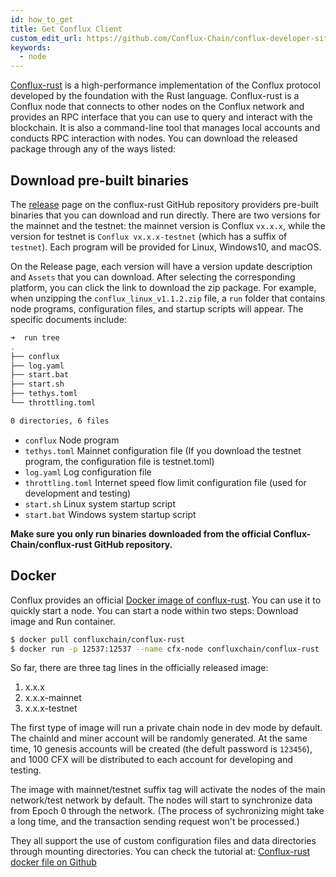 ```yaml
---
id: how_to_get
title: Get Conflux Client
custom_edit_url: https://github.com/Conflux-Chain/conflux-developer-site/edit/master/docs/run-a-node/en/how-to-get.md
keywords:
  - node
---
```


[Conflux-rust](https://github.com/conflux-chain/conflux-rust) is a high-performance implementation of the Conflux protocol developed by the foundation with the Rust language. Conflux-rust is a Conflux node that connects to other nodes on the Conflux network and provides an RPC interface that you can use to query and interact with the blockchain. It is also a command-line tool that manages local accounts and conducts RPC interaction with nodes. You can download the released package through any of the ways listed:

## Download pre-built binaries

The [release](https://github.com/Conflux-Chain/conflux-rust/releases) page on the conflux-rust GitHub repository providers pre-built binaries that you can download and run directly. There are two versions for the mainnet and the testnet: the mainnet version is Conflux `vx.x.x`, while the version for testnet is `Conflux vx.x.x-testnet` (which has a suffix of `testnet`). Each program will be provided for Linux, Windows10, and macOS.

On the Release page, each version will have a version update description and `Assets` that you can download. After selecting the corresponding platform, you can click the link to download the zip package. For example, when unzipping the `conflux_linux_v1.1.2.zip` file, a `run` folder that contains node programs, configuration files, and startup scripts will appear. The specific documents include:

```bash
➜  run tree
.
├── conflux
├── log.yaml
├── start.bat
├── start.sh
├── tethys.toml
└── throttling.toml

0 directories, 6 files
```
* `conflux` Node program
* `tethys.toml` Mainnet configuration file (If you download the testnet program, the configuration file is testnet.toml)
* `log.yaml` Log configuration file
* `throttling.toml` Internet speed flow limit configuration file (used for development and testing) 
* `start.sh` Linux system startup script
* `start.bat` Windows system startup script

**Make sure you only run binaries downloaded from the official Conflux-Chain/conflux-rust GitHub repository.**

## Docker
Conflux provides an official [Docker image of conflux-rust](https://hub.docker.com/r/confluxchain/conflux-rust). You can use it to quickly start a node. You can start a node within two steps:  Download image and  Run container.

```sh
$ docker pull confluxchain/conflux-rust
$ docker run -p 12537:12537 --name cfx-node confluxchain/conflux-rust
```

So far, there are three tag lines in the officially released image:

1. x.x.x
2. x.x.x-mainnet
3. x.x.x-testnet

The first type of image will run a private chain node in dev mode by default. The chainId and miner account will be randomly generated. At the same time, 10 genesis accounts will be created (the defult password is `123456`), and 1000 CFX will be distributed to each account for developing and testing.

The image with mainnet/testnet suffix tag will activate the nodes of the main network/test network by default. The nodes will start to synchronize data from Epoch 0 through the network. (The process of sychronizing might take a long time, and the transaction sending request won't be processed.)

They all support the use of custom configuration files and data directories through mounting directories. You can check the tutorial at:
[Conflux-rust docker file on Github](https://github.com/conflux-chain/conflux-docker)
